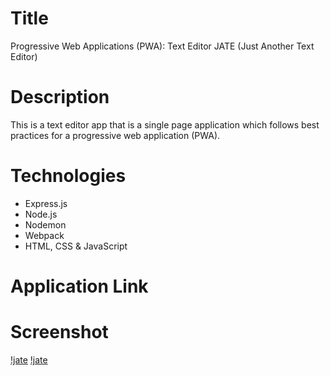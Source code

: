 # Title
Progressive Web Applications (PWA): Text Editor
JATE (Just Another Text Editor)

# Description
This is a text editor app that is a single page application which follows best practices for a progressive web application (PWA).

# Technologies
- Express.js
- Node.js
- Nodemon
- Webpack
- HTML, CSS & JavaScript

# Application Link


# Screenshot
[!jate](./Develop/client/src/images/jate1.png)
[!jate](./Develop/client/src/images/jate2.png)